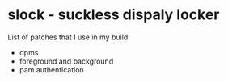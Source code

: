 slock - suckless dispaly locker
============================

List of patches that I use in my build:
- dpms
- foreground and background
- pam authentication
